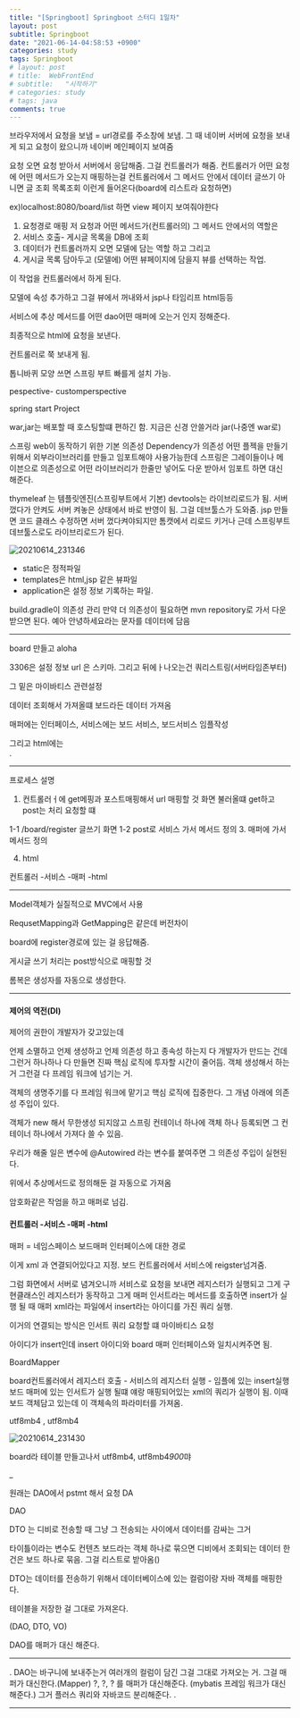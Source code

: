 ```yaml
---
title: "[Springboot] Springboot 스터디 1일차"
layout: post
subtitle: Springboot
date: "2021-06-14-04:58:53 +0900"
categories: study
tags: Springboot
# layout: post
# title:  WebFrontEnd
# subtitle:   "시작하기"
# categories: study
# tags: java
comments: true
---
```


브라우저에서 요청을 보냄 = url경로를 주소창에 보냄. 그 때 네이버 서버에 요청을 보내게 되고 요청이 왔으니까 네이버 메인페이지 보여줌

요청 오면 요청 받아서 서버에서 응답해줌. 그걸 컨트롤러가 해줌.
컨트롤러가 어떤 요청에 어떤 메서드가 오는지 매핑하는걸 컨트롤러에서
그 메서드 안에서 데이터 글쓰기 아니면 글 조회 목록조회 이런게 들어온다(board에 리스트라 요청하면)

ex)localhost:8080/board/list
하면 view 페이지 보여줘야한다

1. 요청경로 매핑
   저 요청과 어떤 메서드가(컨트롤러의) 그 메서드 안에서의 역할은
2. 서비스 호출- 게시글 목록을 DB에 조회
3. 데이터가 컨트롤러까지 오면 모델에 담는 역할 하고 그리고
4. 게시글 목록 담아두고 (모델에) 어떤 뷰페이지에 담을지 뷰를 선택하는 작업.

이 작업을 컨트롤러에서 하게 된다.

모델에 속성 추가하고 그걸 뷰에서 꺼내와서 jsp나 타임리프 html등등

서비스에 추상 메서드를
어떤 dao어떤 매퍼에 오는거 인지 정해준다.

최종적으로 html에 요청을 보낸다.

컨트롤러로 쭉 보내게 됨.

톱니바퀴 모양 쓰면 스프링 부트 빠를게 설치 가능.

pespective- customperspective

spring start Project

war,jar는 배포할 때 호스팅할떄 편하긴 함.
지금은 신경 안쓸거라 jar(나중엔 war로)

스프링 web이 동작하기 위한 기본 의존성
Dependency가 의존성
어떤 플젝을 만들기 위해서 외부라이브러리를 만들고 임포트해야 사용가능한데
스프링은 그레이들이나 메이븐으로 의존성으로 어떤 라이브러리가 한줄만 넣어도 다운 받아서 임포트 하면 대신 해준다.

thymeleaf 는 템플릿엔진(스프링부트에서 기본)
devtools는 라이브리로드가 됨. 서버 껐다가 안켜도 서버 켜놓은 상태에서 바로 반영이 됨.
그걸 데브툴스가 도와줌.
jsp 만들면 코드 클래스 수정하면 서버 껐다켜야되지만
톰캣에서 리로드 키거나 근데 스프링부트 데브툴스로도 라이브리로드가 된다.

![20210614_231346](/assets/20210614_231346.png)

- static은 정적파일
- templates은 html,jsp 같은 뷰파일
- application은 설정 정보 기록하는 파일.

build.gradle이 의존성 관리
만약 더 의존성이 필요하면 mvn repository로 가서 다운받으면 된다. 예아
안녕하세요라는 문자를 데이터에 담음

---

board 만들고 aloha

3306은 설정 정보 url 은 스키마.
그리고 뒤에ㅏ나오는건 쿼리스트링(서버타임존부터)

그 밑은 마이바티스 관련설정

데이터 조회해서 가져올떄 보드라든 데이터 가져옴

매퍼에는 인터페이스, 서비스에는 보드 서비스, 보드서비스 임플작성

그리고 html에는  
.

---

프로세스 설명

1. 컨트롤러ㅓ에 get메핑과 포스트매핑해서 url 매핑할 것
   화면 불러올떄 get하고 post는 처리 요청할 떄

1-1 /board/register 글쓰기 화면
1-2 post로
서비스 가서 메서드 정의 3. 매퍼에 가서 메서드 정의

4. html

컨트롤러 -서비스 -매퍼 -html

---

Model객체가 실질적으로 MVC에서 사용

RequsetMapping과 GetMapping은 같은데 버전차이

board에 register경로에 있는 걸 응답해줌.

게시글 쓰기 처리는 post방식으로 매핑할 것

롬복은 생성자를 자동으로 생성한다.

---

#### 제어의 역전(DI)

제어의 권한이 개발자가 갖고있는데

언제 소멸하고 언제 생성하고 언제 의존성 하고 종속성 하는지 다 개발자가 만드는 건데 그런거 하나하나 다 만들면 진짜 핵심 로직에 투자할 시간이 줄어듬.
객체 생성해서 하는거 그런걸 다 프레임 워크에 넘기는 거.

객체의 생명주기를 다 프레임 워크에 맡기고 핵심 로직에 집중한다. 그 개념 아래에 의존성 주입이 있다.

객체가 new 해서 무한생성 되지않고 스프링 컨테이너 하나에 객체 하나 등록되면 그 컨테이너 하나에서 가져다 쓸 수 있음.

우리가 해줄 일은 변수에 @Autowired 라는 변수를 붙여주면 그 의존성 주입이 실현된다.

위에서 추상메서드로 정의해둔 걸 자동으로 가져옴

암호화같은 작엄을 하고 매퍼로 넘김.

#### 컨트롤러 -서비스 -매퍼 -html

매퍼 = 네임스페이스 보드매퍼 인터페이스에 대한 경로

이게 xml 과 연결되어있다고 지정.
보드 컨트롤러에서 서비스에 reigster넘겨줌.

그럼 화면에서 서버로 념겨오니까 서비스로 요청을 보내면 레지스터가 실행되고 그게 구현클래스인 레지스터가 동작하고
그게 매퍼 인서트라는 메서드를 호출하면 insert가 실행 될 때 매퍼 xml라는 파일에서 insert라는 아이디를 가진 쿼리 실행.

이거의 연결되는 방식은 인서트 쿼리 요청할 떄 마이바티스 요청

아이디가 insert인데 insert 아이디와 board 매퍼 인터페이스와 일치시켜주면 됨.

BoardMapper

board컨트롤러에서 레지스터 호출 - 서비스의 레지스터 실행 - 임플에 있는 insert실행 보드 매퍼에 있는 인서트가 실행 될떄 얘랑 매핑되어있는 xml의 쿼리가 실행이 됨. 이때 보드 객체담고 있는데 이 객체속의 파라미터를 가져옴.

utf8mb4 , utf8mb4

![20210614_231430](/assets/20210614_231430.png)

board라 테이블 만들고나서
utf8mb4, utf8mb4*900*먀

\_

원래는 DAO에서 pstmt 해서 요청 DA

DAO

DTO 는 디비로 전송할 때 그냥 그 전송되는 사이에서 데이터를 감싸는 그거

타이틀이라는 변수도 컨텐츠 보드라는 객체 하나로 묶으면 디비에서 조회되는 데이터 한건은 보드 하나로 묶음. 그걸 리스트로 받아옴()

DTO는 데이터를 전송하기 위해서 데이터베이스에 있는 컬럼이랑 자바 객체를 매핑한다.

테이블을 저장한 걸 그대로 가져온다.

(DAO, DTO, VO)

DAO를 매퍼가 대신 해준다.

---

.
DAO는 바구니에 보내주는거 여러개의 컬럼이 담긴 그걸 그대로 가져오는 거.
그걸 매퍼가 대신한다.(Mapper)
?, ?, ? 를 매퍼가 대신해준다.
(mybatis 프레임 워크가 대신해준다.)
그거 플러스 쿼리와 자바코드 분리해준다.
.

---
